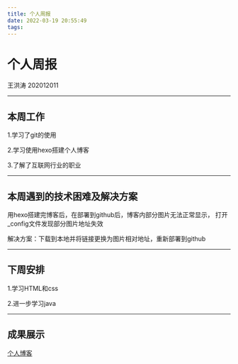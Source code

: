 ```yaml
---
title: 个人周报
date: 2022-03-19 20:55:49
tags:
---
```


# 个人周报

王洪涛 202012011

---
## 本周工作

1.学习了git的使用

2.学习使用hexo搭建个人博客

3.了解了互联网行业的职业

---
## 本周遇到的技术困难及解决方案
用hexo搭建完博客后，在部署到github后，博客内部分图片无法正常显示，
打开_config文件发现部分图片地址失效

解决方案：下载到本地并将链接更换为图片相对地址，重新部署到github

---
## 下周安排

1.学习HTML和css

2.进一步学习java

---
## 成果展示
[个人博客](https://19460.github.io/)
